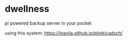 # dwellness
pi powered backup server in your pocket

using this system:
https://jnavila.github.io/plotkicadsch/
